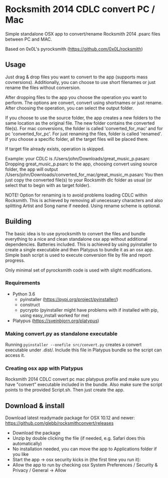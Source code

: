 # Rocksmith 2014 CDLC convert PC / Mac #
Simple standalone OSX app to convert/rename Rocksmith 2014 .psarc files between PC and MAC.

Based on 0x0L's pyrocksmith (https://github.com/0x0L/rocksmith)

## Usage ##
Just drag & drop files you want to convert to the app (supports mass covnersions).
Additionally, you can choose to use short filenames or just rename the files without conversion.

After dropping files to the app you choose the operation you want to perform.
The options are convert, convert using shortnames or just rename.
After choosing the operation, you can select the output folder.

If you choose to use the source folder, the app creates a new folders to the same location as the original file. 
The new folder contains the converted file(s). For mac conversions, the folder is called 'converted_for_mac' and for pc 'converted_for_pc'.
For just renaming the files, folder is called 'renamed'. If you choose a specific folder, all
the target files will be placed there.

If target file already exists, operation is skipped.

Example: your CDLC is /Users/john/Downloads/great_music_p.pasarc
Dropping great_music_p.psarc to the app, choosing convert using source folder, the app will output
/Users/john/Downloads/converted_for_mac/great_music_m.pasarc
You then just copy the converted file(s) to your Rocksmith dlc folder as usual (or select that to begin with as target folder).

NOTE! Option for renaming is to avoid problems loading CDLC within Rocksmith. 
This is achieved by removing all unecessary characters and also splitting Artist and Song name
if needed. Using rename scheme is optional.

## Building ##
The basic idea is to use pyrocksmith to convert the files and
bundle everything to a nice and clean standalone osx app without additional
dependencies. Batteries included. This is achieved
by using pyinstaller to create a single executable and then Platypus to 
bundle it as an osx app. Simple bash script is used to execute conversion file by file
and report progress.

Only minimal set of pyrocksmith code is used with slight modifications.

### Requirements ###
* Python 3.6
   * pyinstaller (https://pypi.org/project/pyinstaller/)
   * construct
   * pycrypto (pyinstaller might have problems with if installed with pip, using easy_install worked for me)
* Platypus (https://sveinbjorn.org/platypus)

### Making convert.py as standalone executable ###
Running `pyinstaller --onefile src/convert.py` creates a convert executable under .dist/.
Include this file in Platypus bundle so the script can access it.

### Creating osx app with Platypus ###
Rocksmith 2014 CDLC convert pc mac platypus profile and make sure you have "convert" executable included in the bundle. Also make sure the script points to the provided Script.sh. Then just create the app.

## Download & install ##
Download latest readymade package for OSX 10.12 and newer: https://github.com/glebb/rocksmithconvert/releases

* Download the package
* Unzip by double clicking the file (if needed, e.g. Safari does this automatically)
* No installation needed, you can move the app to Applications folder if you like
* Start the app -> osx security kicks in (the first time you run it):
* Allow the app to run by checking osx System Preferences / Security & Privacy / General -> Allow

